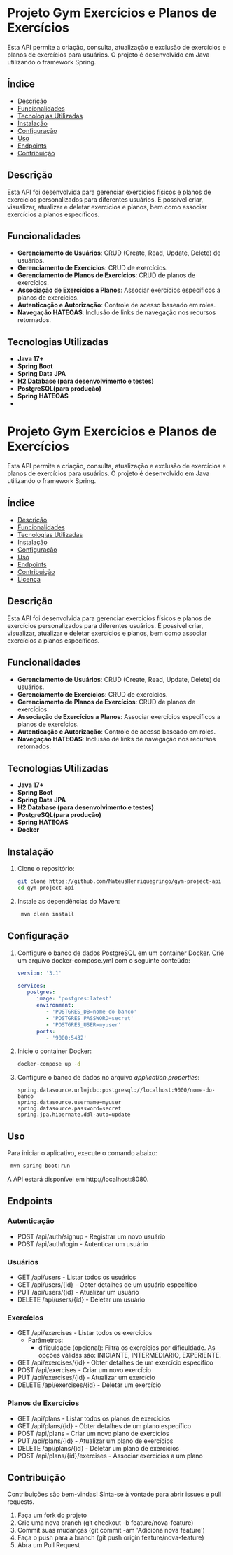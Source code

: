 # Projeto Gym Exercícios e Planos de Exercícios

Esta API permite a criação, consulta, atualização e exclusão de exercícios e planos de exercícios para usuários. O
projeto é desenvolvido em Java utilizando o framework Spring.

## Índice

- [Descrição](#descrição)
- [Funcionalidades](#funcionalidades)
- [Tecnologias Utilizadas](#tecnologias-utilizadas)
- [Instalação](#instalação)
- [Configuração](#configuração)
- [Uso](#uso)
- [Endpoints](#endpoints)
- [Contribuição](#contribuição)

## Descrição

Esta API foi desenvolvida para gerenciar exercícios físicos e planos de exercícios personalizados para diferentes
usuários. É possível criar, visualizar, atualizar e deletar exercícios e planos, bem como associar exercícios a planos
específicos.

## Funcionalidades

- **Gerenciamento de Usuários**: CRUD (Create, Read, Update, Delete) de usuários.
- **Gerenciamento de Exercícios**: CRUD de exercícios.
- **Gerenciamento de Planos de Exercícios**: CRUD de planos de exercícios.
- **Associação de Exercícios a Planos**: Associar exercícios específicos a planos de exercícios.
- **Autenticação e Autorização**: Controle de acesso baseado em roles.
- **Navegação HATEOAS**: Inclusão de links de navegação nos recursos retornados.

## Tecnologias Utilizadas

- **Java 17+**
- **Spring Boot**
- **Spring Data JPA**
- **H2 Database (para desenvolvimento e testes)**
- **PostgreSQL(para produção)**
- **Spring HATEOAS**
-

# Projeto Gym Exercícios e Planos de Exercícios

Esta API permite a criação, consulta, atualização e exclusão de exercícios e planos de exercícios para usuários. O
projeto é desenvolvido em Java utilizando o framework Spring.

## Índice

- [Descrição](#descrição)
- [Funcionalidades](#funcionalidades)
- [Tecnologias Utilizadas](#tecnologias-utilizadas)
- [Instalação](#instalação)
- [Configuração](#configuração)
- [Uso](#uso)
- [Endpoints](#endpoints)
- [Contribuição](#contribuição)
- [Licença](#licença)

## Descrição

Esta API foi desenvolvida para gerenciar exercícios físicos e planos de exercícios personalizados para diferentes
usuários. É possível criar, visualizar, atualizar e deletar exercícios e planos, bem como associar exercícios a planos
específicos.

## Funcionalidades

- **Gerenciamento de Usuários**: CRUD (Create, Read, Update, Delete) de usuários.
- **Gerenciamento de Exercícios**: CRUD de exercícios.
- **Gerenciamento de Planos de Exercícios**: CRUD de planos de exercícios.
- **Associação de Exercícios a Planos**: Associar exercícios específicos a planos de exercícios.
- **Autenticação e Autorização**: Controle de acesso baseado em roles.
- **Navegação HATEOAS**: Inclusão de links de navegação nos recursos retornados.

## Tecnologias Utilizadas

- **Java 17+**
- **Spring Boot**
- **Spring Data JPA**
- **H2 Database (para desenvolvimento e testes)**
- **PostgreSQL(para produção)**
- **Spring HATEOAS**
- **Docker**

## Instalação

1. Clone o repositório:

   ```sh
   git clone https://github.com/MateusHenriquegringo/gym-project-api
   cd gym-project-api
   ```
2. Instale as dependências do Maven:

   ```sh
    mvn clean install
   ```

## Configuração

1. Configure o banco de dados PostgreSQL em um container Docker. Crie um arquivo docker-compose.yml com o seguinte conteúdo:
   ```yaml
   version: '3.1'

   services:
      postgres:
         image: 'postgres:latest'
         environment:
            - 'POSTGRES_DB=nome-do-banco'
            - 'POSTGRES_PASSWORD=secret'
            - 'POSTGRES_USER=myuser'
         ports:
            - '9000:5432'
   ```

2. Inicie o container Docker:

   ```sh
   docker-compose up -d
   ```

3. Configure o banco de dados no arquivo _application.properties_:

   ```properties
   spring.datasource.url=jdbc:postgresql://localhost:9000/nome-do-banco
   spring.datasource.username=myuser
   spring.datasource.password=secret
   spring.jpa.hibernate.ddl-auto=update
   ```


## Uso

Para iniciar o aplicativo, execute o comando abaixo:

   ```sh
    mvn spring-boot:run
   ```

A API estará disponível em http://localhost:8080.

## Endpoints

### Autenticação

- POST /api/auth/signup - Registrar um novo usuário
- POST /api/auth/login - Autenticar um usuário

### Usuários

- GET /api/users - Listar todos os usuários
- GET /api/users/{id} - Obter detalhes de um usuário específico
- PUT /api/users/{id} - Atualizar um usuário
- DELETE /api/users/{id} - Deletar um usuário

### Exercícios

- GET /api/exercises - Listar todos os exercícios
  - Parâmetros:
       - dificuldade (opcional): Filtra os exercícios por dificuldade. As opções válidas são: INICIANTE, INTERMEDIARIO, EXPERIENTE.
- GET /api/exercises/{id} - Obter detalhes de um exercício específico
- POST /api/exercises - Criar um novo exercício
- PUT /api/exercises/{id} - Atualizar um exercício
- DELETE /api/exercises/{id} - Deletar um exercício

### Planos de Exercícios

- GET /api/plans - Listar todos os planos de exercícios
- GET /api/plans/{id} - Obter detalhes de um plano específico
- POST /api/plans - Criar um novo plano de exercícios
- PUT /api/plans/{id} - Atualizar um plano de exercícios
- DELETE /api/plans/{id} - Deletar um plano de exercícios
- POST /api/plans/{id}/exercises - Associar exercícios a um plano

## Contribuição

Contribuições são bem-vindas! Sinta-se à vontade para abrir issues e pull requests.

1. Faça um fork do projeto
2. Crie uma nova branch (git checkout -b feature/nova-feature)
3. Commit suas mudanças (git commit -am 'Adiciona nova feature')
4. Faça o push para a branch (git push origin feature/nova-feature)
5. Abra um Pull Request




